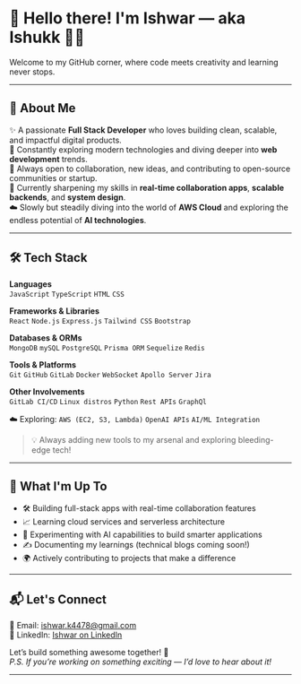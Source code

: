 # 👋 Hello there! I'm Ishwar — aka **Ishukk** 🧑‍💻

Welcome to my GitHub corner, where code meets creativity and learning never stops.

---

## 🚀 About Me

✨ A passionate **Full Stack Developer** who loves building clean, scalable, and impactful digital products.  
🧠 Constantly exploring modern technologies and diving deeper into **web development** trends.  
🤝 Always open to collaboration, new ideas, and contributing to open-source communities or startup.  
🌱 Currently sharpening my skills in **real-time collaboration apps**, **scalable backends**, and **system design**.  
☁️ Slowly but steadily diving into the world of **AWS Cloud** and exploring the endless potential of **AI technologies**.

---

## 🛠️ Tech Stack

**Languages**  
`JavaScript` `TypeScript` `HTML` `CSS`

**Frameworks & Libraries**  
`React` `Node.js` `Express.js` `Tailwind CSS` `Bootstrap`

**Databases & ORMs**  
`MongoDB` `mySQL` `PostgreSQL` `Prisma ORM` `Sequelize` `Redis` 

**Tools & Platforms**  
`Git` `GitHub` `GitLab` `Docker` `WebSocket` `Apollo Server` `Jira`  

**Other Involvements**  
  `GitLab CI/CD` `Linux distros` `Python` `Rest APIs` `GraphQl`  

☁️ Exploring: `AWS (EC2, S3, Lambda)` `OpenAI APIs` `AI/ML Integration`

> 💡 Always adding new tools to my arsenal and exploring bleeding-edge tech!

---

## 🌟 What I'm Up To

- 🛠 Building full-stack apps with real-time collaboration features
- 📈 Learning cloud services and serverless architecture
- 🤖 Experimenting with AI capabilities to build smarter applications
- ✍️ Documenting my learnings (technical blogs coming soon!)
- 🌍 Actively contributing to projects that make a difference

---

## 📬 Let's Connect

📧 Email: [ishwar.k4478@gmail.com](mailto:ishwar.k4478@gmail.com)  
💼 LinkedIn: [Ishwar on LinkedIn](https://www.linkedin.com/in/ishwar-9a356a179)

Let’s build something awesome together! 🚀  
_P.S. If you’re working on something exciting — I’d love to hear about it!_

---
